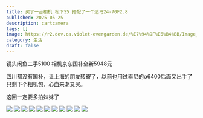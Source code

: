 ```yaml
---
title: 买了一台相机 松下S5 搭配了一个适马24-70F2.8
published: 2025-05-25
description: cartcamera
tags: []
image: https://r2.dev.ca.violet-evergarden.de/%E7%94%9F%E6%B4%BB/Image_1749059647888.jpg
category: 生活
draft: false
---
```


镜头闲鱼二手5100
相机京东国补全新5948元

四川都没有国补，让上海的朋友转寄了，以前也用过索尼的α6400后面又出手了只剩下个相机包，心血来潮又买。

这回一定要多拍妹妹了

![](https://r2.dev.ca.violet-evergarden.de/%E7%94%9F%E6%B4%BB/20250526_125432.jpg)
![](https://r2.dev.ca.violet-evergarden.de/%E7%94%9F%E6%B4%BB/20250526_125322.jpg)
![](https://r2.dev.ca.violet-evergarden.de/%E7%94%9F%E6%B4%BB/20250526_125134.jpg)
![](https://r2.dev.ca.violet-evergarden.de/%E7%94%9F%E6%B4%BB/20250526_125130.jpg)
![](https://r2.dev.ca.violet-evergarden.de/%E7%94%9F%E6%B4%BB/20250526_163326.jpg)
![](https://r2.dev.ca.violet-evergarden.de/%E7%94%9F%E6%B4%BB/20250526_144100.jpg)
![](https://r2.dev.ca.violet-evergarden.de/%E7%94%9F%E6%B4%BB/20250526_131144.jpg)
![](https://r2.dev.ca.violet-evergarden.de/%E7%94%9F%E6%B4%BB/20250526_130211.jpg)
![](https://r2.dev.ca.violet-evergarden.de/%E7%94%9F%E6%B4%BB/20250526_130026.jpg)
![](https://r2.dev.ca.violet-evergarden.de/%E7%94%9F%E6%B4%BB/20250526_130011.jpg)
![](https://r2.dev.ca.violet-evergarden.de/%E7%94%9F%E6%B4%BB/20250526_125639.jpg)
